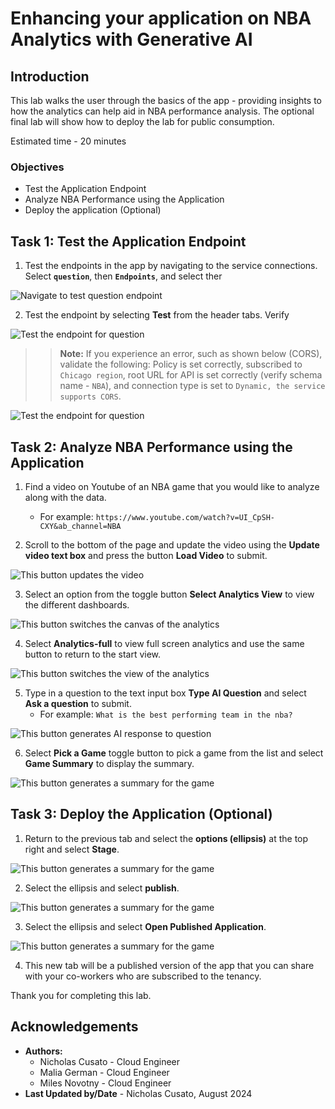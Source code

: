 # Enhancing your application on NBA Analytics with Generative AI

## Introduction

This lab walks the user through the basics of the app - providing insights to how the analytics can help aid in NBA performance analysis. The optional final lab will show how to deploy the lab for public consumption.

Estimated time - 20 minutes

### Objectives

* Test the Application Endpoint
* Analyze NBA Performance using the Application
* Deploy the application (Optional)

## Task 1: Test the Application Endpoint

1. Test the endpoints in the app by navigating to the service connections. Select **`question`**, then **`Endpoints`**, and select ther

  ![Navigate to test question endpoint](./images/test-question.png "")

2. Test the endpoint by selecting **Test** from the header tabs. Verify 

  ![Test the endpoint for question](./images/test-success.png "")

>>**Note:** If you experience an error, such as shown below (CORS), validate the following: Policy is set correctly, subscribed to `Chicago region`, root URL for API is set correctly (verify schema name - `NBA`), and connection type is set to `Dynamic, the service supports CORS`.

  ![Test the endpoint for question](./images/test-cors.png "")

## Task 2: Analyze NBA Performance using the Application

1. Find a video on Youtube of an NBA game that you would like to analyze along with the data. 
	* For example: `https://www.youtube.com/watch?v=UI_CpSH-CXY&ab_channel=NBA`

2. Scroll to the bottom of the page and update the video using the **Update video text box** and press the button **Load Video** to submit.

  ![This button updates the video](./images/update-video.png "")

3. Select an option from the toggle button **Select Analytics View** to view the different dashboards.

  ![This button switches the canvas of the analytics](./images/toggle-analytics.png "")

4. Select **Analytics-full** to view full screen analytics and use the same button to return to the start view.

  ![This button switches the view of the analytics](./images/toggle-view.png "")

5. Type in a question to the text input box **Type AI Question** and select **Ask a question** to submit. 
	* For example: `What is the best performing team in the nba?`

  ![This button generates AI response to question](./images/question.png "")

6. Select **Pick a Game** toggle button to pick a game from the list and select **Game Summary** to display the summary.

  ![This button generates a summary for the game](./images/summary.png "")

## Task 3: Deploy the Application (Optional)

1. Return to the previous tab and select the **options (ellipsis)** at the top right and select **Stage**.

  ![This button generates a summary for the game](./images/stage.png "")

2. Select the ellipsis and select **publish**.

  ![This button generates a summary for the game](./images/publish.png "")

3. Select the ellipsis and select **Open Published Application**.

  ![This button generates a summary for the game](./images/view-publish.png "")

4. This new tab will be a published version of the app that you can share with your co-workers who are subscribed to the tenancy.

Thank you for completing this lab.

## Acknowledgements

* **Authors:**
	* Nicholas Cusato - Cloud Engineer
	* Malia German - Cloud Engineer
	* Miles Novotny - Cloud Engineer
* **Last Updated by/Date** - Nicholas Cusato, August 2024